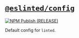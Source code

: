 # [`@eslinted/config`](https://www.npmjs.com/package/@eslinted/config)

[![NPM Publish (RELEASE)](https://github.com/jimmy-zhening-luo/linted-config/actions/workflows/RELEASE.yml/badge.svg)](https://github.com/jimmy-zhening-luo/linted-config/actions/workflows/RELEASE.yml)

Default config for `linted`.

